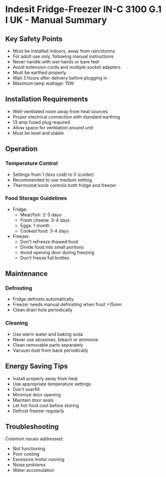 # Indesit Fridge-Freezer IN-C 3100 G.1 I UK - Manual Summary

## Key Safety Points
- Must be installed indoors, away from rain/storms
- For adult use only, following manual instructions
- Never handle with wet hands or bare feet
- Avoid extension cords and multiple socket adapters
- Must be earthed properly
- Wait 3 hours after delivery before plugging in
- Maximum lamp wattage: 15W

## Installation Requirements
- Well-ventilated room away from heat sources
- Proper electrical connection with standard earthing
- 13 amp fused plug required
- Allow space for ventilation around unit
- Must be level and stable

## Operation
### Temperature Control
- Settings from 1 (less cold) to 5 (colder)
- Recommended to use medium setting
- Thermostat knob controls both fridge and freezer

### Food Storage Guidelines
- Fridge: 
  - Meat/fish: 2-3 days
  - Fresh cheese: 3-4 days
  - Eggs: 1 month
  - Cooked food: 3-4 days
- Freezer:
  - Don't refreeze thawed food
  - Divide food into small portions
  - Avoid opening door during freezing
  - Don't freeze full bottles

## Maintenance
### Defrosting
- Fridge defrosts automatically
- Freezer needs manual defrosting when frost >15mm
- Clean drain hole periodically

### Cleaning
- Use warm water and baking soda
- Never use abrasives, bleach or ammonia
- Clean removable parts separately
- Vacuum dust from back periodically

## Energy Saving Tips
- Install properly away from heat
- Use appropriate temperature settings
- Don't overfill
- Minimize door opening
- Maintain door seals
- Let hot food cool before storing
- Defrost freezer regularly

## Troubleshooting
Common issues addressed:
- Not functioning
- Poor cooling
- Excessive motor running
- Noise problems
- Water accumulation
